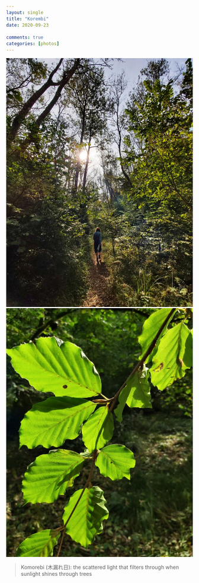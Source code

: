 ```yaml
---
layout: single
title: "Korembi"
date: 2020-09-23

comments: true
categories: [photos]
---
```


<img src="/assets/images/articles/trees4.jpeg" class="responsive"><br>
<img src="/assets/images/articles/trees5.jpeg" class="responsive"><br>

> Komorebi (木漏れ日): the scattered light that filters through when sunlight shines through trees
